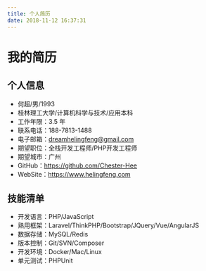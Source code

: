 ```yaml
---
title: 个人简历
date: 2018-11-12 16:37:31
---
```


# 我的简历

## 个人信息

- 何超/男/1993
- 桂林理工大学/计算机科学与技术/应用本科
- 工作年限：3.5 年
- 联系电话：188-7813-1488
- 电子邮箱：dreamhelingfeng@gmail.com
- 期望职位：全栈开发工程师/PHP开发工程师
- 期望城市：广州
- GitHub：https://github.com/Chester-Hee
- WebSite：https://www.helingfeng.com

## 技能清单

- 开发语言：PHP/JavaScript
- 熟用框架：Laravel/ThinkPHP/Bootstrap/JQuery/Vue/AngularJS
- 数据存储：MySQL/Redis
- 版本控制：Git/SVN/Composer
- 开发环境：Docker/Mac/Linux
- 单元测试：PHPUnit


